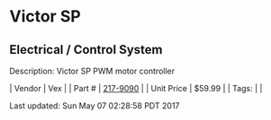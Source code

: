 # Victor SP
## Electrical / Control System
Description: 	Victor SP PWM motor controller 

| Vendor | Vex | 
| Part # | [217-9090](http://www.vexrobotics.com/vexpro/motors-electronics/217-9090.html) | 
| Unit Price | $59.99 | 
| Tags: |  | 

Last updated: Sun May 07 02:28:58 PDT 2017